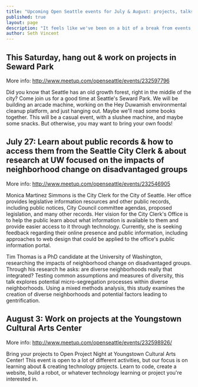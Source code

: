 ```yaml
---
title: "Upcoming Open Seattle events for July & August: projects, talks, & more projects"
published: true
layout: page
description: "It feels like we've been on a bit of a break from events, but suddenly there are three awesome events coming up!"
author: Seth Vincent
---
```


## This Saturday, hang out & work on projects in Seward Park

More info: http://www.meetup.com/openseattle/events/232597796

Did you know that Seattle has an old growth forest, right in the middle of the city? Come join us for a good time at Seattle's Seward Park. We will be building an arcade machine, working on the Hey Duwamish environmental cleanup platform, and just hanging out. Maybe we'll read some books together. This will be a casual event, with a slushee machine, and maybe some snacks. But otherwise, you may want to bring your own foods!


## July 27: Learn about public records & how to access them from the Seattle City Clerk & about research at UW focused on the impacts of neighborhood change on disadvantaged groups

More info: http://www.meetup.com/openseattle/events/232546905

Monica Martinez Simmons is the City Clerk for the City of Seattle. Her office provides legislative information resources and other public records, including public notices, City Council committee agendas, proposed legislation, and many other records. Her vision for the City Clerk's Office is to help the public learn about what information is available to them and provide easier access to it through technology. Currently, she is seeking feedback regarding their online presence and public information, including approaches to web design that could be applied to the office's public information portal.

Tim Thomas is a PhD candidate at the University of Washington, researching the impacts of neighborhood change on disadvantaged groups. Through his research he asks: are diverse neighborhoods really that integrated? Testing common assumptions and measures of diversity, this talk explores potential micro-segregation processes within diverse neighborhoods. Using a mixed methods analysis, this study examines the creation of diverse neighborhoods and potential factors leading to gentrification. 

## August 3: Work on projects at the Youngstown Cultural Arts Center

More info: http://www.meetup.com/openseattle/events/232598926/

Bring your projects to Open Project Night at Youngstown Cultural Arts Center! This event is open to a lot of different activities, but our focus is on learning about & creating technology projects. Learn to code, create a website, build a robot, or whatever technology learning or project you're interested in.
